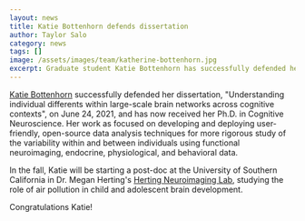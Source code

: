```yaml
---
layout: news
title: Katie Bottenhorn defends dissertation
author: Taylor Salo
category: news
tags: []
image: /assets/images/team/katherine-bottenhorn.jpg
excerpt: Graduate student Katie Bottenhorn has successfully defended her dissertation
---
```


[Katie Bottenhorn](/team/bottenhorn-katherine) successfully defended her dissertation,
"Understanding individual differents within large-scale brain networks across cognitive contexts", on June 24, 2021,
and has now received her Ph.D. in Cognitive Neuroscience. Her work as focused on developing and deploying user-friendly, open-source data analysis techniques for more rigorous study of the variability within and between individuals using functional neuroimaging, endocrine, physiological, and behavioral data.

In the fall, Katie will be starting a post-doc at the University of Southern California in
Dr. Megan Herting's [Herting Neuroimaging Lab](https://hertinglab.usc.edu), studying the role of air pollution in child and adolescent brain development.

Congratulations Katie!
